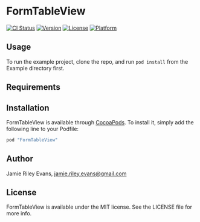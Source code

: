 # FormTableView

[![CI Status](http://img.shields.io/travis/JamieREvans/FormTableView.svg?style=flat)](https://travis-ci.org/JamieREvans/FormTableView)
[![Version](https://img.shields.io/cocoapods/v/FormTableView.svg?style=flat)](http://cocoapods.org/pods/FormTableView)
[![License](https://img.shields.io/cocoapods/l/FormTableView.svg?style=flat)](http://cocoapods.org/pods/FormTableView)
[![Platform](https://img.shields.io/cocoapods/p/FormTableView.svg?style=flat)](http://cocoapods.org/pods/FormTableView)

## Usage

To run the example project, clone the repo, and run `pod install` from the Example directory first.

## Requirements

## Installation

FormTableView is available through [CocoaPods](http://cocoapods.org). To install
it, simply add the following line to your Podfile:

```ruby
pod "FormTableView"
```

## Author

Jamie Riley Evans, jamie.riley.evans@gmail.com

## License

FormTableView is available under the MIT license. See the LICENSE file for more info.
